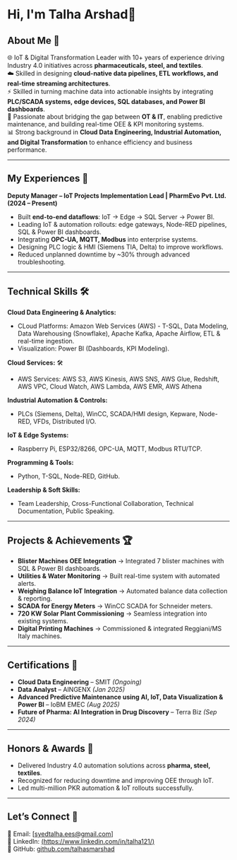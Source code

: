 # Hi, I'm Talha Arshad👋

## About Me 🚀
🌐 IoT & Digital Transformation Leader with 10+ years of experience driving Industry 4.0 initiatives across **pharmaceuticals, steel, and textiles**.  
☁️ Skilled in designing **cloud-native data pipelines, ETL workflows, and real-time streaming architectures**.  
⚡ Skilled in turning machine data into actionable insights by integrating **PLC/SCADA systems, edge devices, SQL databases, and Power BI dashboards**.  
🤝 Passionate about bridging the gap between **OT & IT**, enabling predictive maintenance, and building real-time OEE & KPI monitoring systems.  
📊 Strong background in **Cloud Data Engineering, Industrial Automation, and Digital Transformation** to enhance efficiency and business performance.  

---

## My Experiences 🙌
**Deputy Manager – IoT Projects Implementation Lead | PharmEvo Pvt. Ltd. (2024 – Present)**  
- Built **end-to-end dataflows**: IoT → Edge → SQL Server → Power BI. 
- Leading IoT & automation rollouts: edge gateways, Node-RED pipelines, SQL & Power BI dashboards.  
- Integrating **OPC-UA, MQTT, Modbus** into enterprise systems.  
- Designing PLC logic & HMI (Siemens TIA, Delta) to improve workflows.  
- Reduced unplanned downtime by ~30% through advanced troubleshooting.  

---

## Technical Skills 🛠️
**Cloud Data Engineering & Analytics:**  
- CLoud Platforms: Amazon Web Services (AWS) - T-SQL, Data Modeling, Data Warehousing (Snowflake), Apache Kafka, Apache Airflow, ETL & real-time ingestion.  
- Visualization: Power BI (Dashboards, KPI Modeling).

**Cloud Services:** 🛠️
- AWS Services: AWS S3, AWS Kinesis, AWS SNS, AWS Glue, Redshift, AWS VPC, Cloud Watch, AWS Lambda, AWS EMR, AWS Athena  

**Industrial Automation & Controls:**  
- PLCs (Siemens, Delta), WinCC, SCADA/HMI design, Kepware, Node-RED, VFDs, Distributed I/O.  

**IoT & Edge Systems:**  
- Raspberry Pi, ESP32/8266, OPC-UA, MQTT, Modbus RTU/TCP.  

**Programming & Tools:**  
- Python, T-SQL, Node-RED, GitHub.  

**Leadership & Soft Skills:**  
- Team Leadership, Cross-Functional Collaboration, Technical Documentation, Public Speaking.  

---

## Projects & Achievements 🏆
- **Blister Machines OEE Integration** → Integrated 7 blister machines with SQL & Power BI dashboards.  
- **Utilities & Water Monitoring** → Built real-time system with automated alerts.  
- **Weighing Balance IoT Integration** → Automated balance data collection & reporting.  
- **SCADA for Energy Meters** → WinCC SCADA for Schneider meters.  
- **720 KW Solar Plant Commissioning** → Seamless integration into existing systems.  
- **Digital Printing Machines** → Commissioned & integrated Reggiani/MS Italy machines.  

---

## Certifications 📜
- **Cloud Data Engineering** – SMIT *(Ongoing)*  
- **Data Analyst** – AINGENX *(Jan 2025)*  
- **Advanced Predictive Maintenance using AI, IoT, Data Visualization & Power BI** – IoBM EMEC *(Aug 2025)*  
- **Future of Pharma: AI Integration in Drug Discovery** – Terra Biz *(Sep 2024)*  

---

## Honors & Awards 🏅
- Delivered Industry 4.0 automation solutions across **pharma, steel, textiles**.  
- Recognized for reducing downtime and improving OEE through IoT.  
- Led multi-million PKR automation & IoT rollouts successfully.  

---

## Let’s Connect 🤝
📧 Email: [syedtalha.ees@gmail.com]  
💼 LinkedIn: [(https://www.linkedin.com/in/talha121/)](#)  
🐙 GitHub: [github.com/talhasmarshad](#)  
